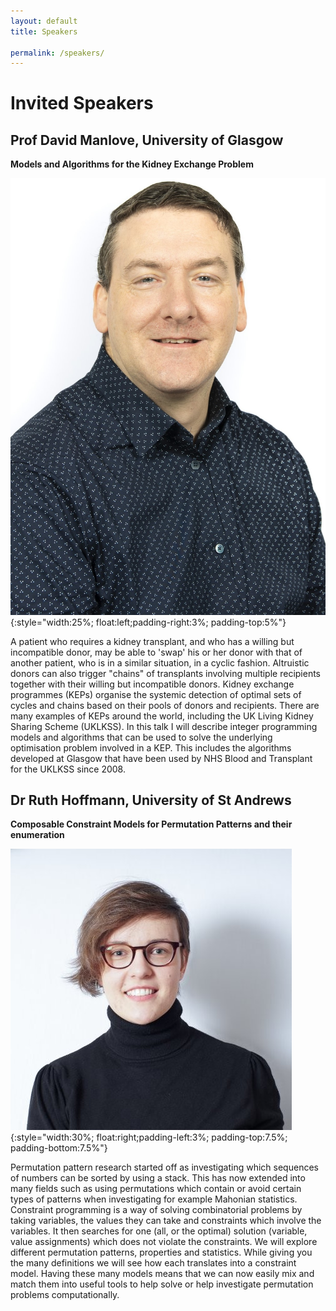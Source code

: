```yaml
---
layout: default
title: Speakers

permalink: /speakers/
---
```


# Invited Speakers

## Prof David Manlove, University of Glasgow

**Models and Algorithms for the Kidney Exchange Problem**

![Prof David Manlove](/assets/DavidManlove.jpg){:style="width:25%; float:left;padding-right:3%; padding-top:5%"}

A patient who requires a kidney transplant, and who has a willing but incompatible donor, may be able to 'swap' his or her donor with that of another patient, who is in a similar situation, in a cyclic fashion.  Altruistic donors can also trigger "chains" of transplants involving multiple recipients together with their willing but incompatible donors.  Kidney exchange programmes (KEPs) organise the systemic detection of optimal sets of cycles and chains based on their pools of donors and recipients.  There are many examples of KEPs around the world, including the UK Living Kidney Sharing Scheme (UKLKSS).   In this talk I will describe integer programming models and algorithms that can be used to solve the underlying optimisation problem involved in a KEP.  This includes the algorithms developed at Glasgow that have been used by NHS Blood and Transplant for the UKLKSS since 2008.

## Dr Ruth Hoffmann, University of St Andrews

**Composable Constraint Models for Permutation Patterns and their enumeration**

![Dr Ruth Hoffmann](/assets/RuthHoffmann.jpg){:style="width:30%; float:right;padding-left:3%; padding-top:7.5%; padding-bottom:7.5%"}

Permutation pattern research started off as investigating which sequences of numbers can be sorted by using a stack.
This has now extended into many fields such as using permutations which contain or avoid certain types of patterns when investigating for example Mahonian statistics.
Constraint programming is a way of solving combinatorial problems by taking variables, the values they can take and constraints which involve the variables. It then searches for one (all, or the optimal) solution (variable, value assignments) which does not violate the constraints.
We will explore different permutation patterns, properties and statistics. While giving you the many definitions we will see how each translates into a constraint model. Having these many models means that we can now easily mix and match them into useful tools to help solve or help investigate permutation problems computationally.
